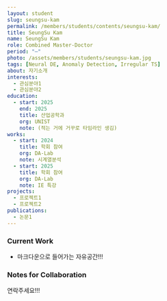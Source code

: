 ```yaml
---
layout: student
slug: seungsu-kam
permalink: /members/students/contents/seungsu-kam/
title: SeungSu Kam
name: SeungSu Kam
role: Combined Master-Doctor
period: "—"
photo: /assets/members/students/seungsu-kam.jpg
tags: [Neural DE, Anomaly Detection, Irregular TS]
about: 자기소개
interests:
  - 관심분야1
  - 관심분야2
education:
  - start: 2025
    end: 2025
    title: 산업공학과
    org: UNIST
    note: (적는 거에 거꾸로 타임라인 생김)
works:
  - start: 2024
    title: 학회 참여
    org: DA-Lab
    note: 시계열분석
  - start: 2025
    title: 학회 참여
    org: DA-Lab
    note: IE 특강
projects:
  - 프로젝트1
  - 프로젝트2
publications:
  - 논문1
---
```


### Current Work
- 마크다운으로 들어가는 자유공간!!!

### Notes for Collaboration
연락주세요!!!
